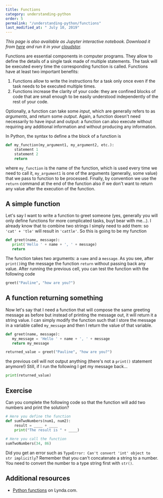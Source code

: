 ```yaml
---
title: Functions
category: understanding-python
order: 5
permalink: "/understanding-python/functions"
last_modified_at: " July 10, 2019"
---
```


*This page is also available as Jupyter interactive notebook. Download it from [here](https://code.research.uts.edu.au/143852/code-as-literacy-jupyter-notebooks/blob/master/understanding-python/python-05-functions.ipynb) and run it in your [cloudstor](/getting-started/jupyter-notebook).* 

Functions are essential components in computer programs. They allow to define the details of a single task made of multiple statements. The task will be executed every time the corresponding function is called. Functions have at least two important benefits:

1. Functions allow to write the instructions for a task only once even if the task needs to be executed multiple times.
2. Functions increase the clarity of your code: they are confined blocks of code that are small enough to be easily understood independently of the rest of your code. 

Optionally, a function can take some *input*, which are generally refers to as *arguments*, and return some *output*. Again, a function doesn't need necessarily to have input and output: a function can also execute without requiring any additional information and without producing any information. 

In Python, the syntax to define a the block of a function is

```python
def my_function(my_argument1, my_argument2, etc.):
    statement 1
    statement 2
    return 
```

where `my_function` is the name of the function, which is used every time we need to call it, `my_argument1` is one of the arguments (generally, some value) that we pass to function to be processed. Finally, by convention we use the `return` command at the end of the function also if we don't want to return any value after the execution of the function.

## A simple function

Let's say I want to write a function to greet someone (yes, generally you will only define functions for more complicated tasks, buyt bear with me...). I already know that to combine two strings I simply need to add them: so `'cat' + 'tle'` will result in `'cattle'`. So this is going to be my function


```python
def greet(name, message):
   print('Hello ' + name + ', ' + message)
   return
```

The function takes two arguments: a `name` and a `message`. As you see, after `print()`ing the message the function `return` without passing back any value. After running the previous cell, you can test the function with the following code


```python
greet("Pauline", "how are you?")
```

## A function returning something

Now let's say that I need a function that will compose the same greeting message as before but instead of printing the message out, it will return it a string value. I can simply modify the function such that I store the message in a variable called `my_message` and then I return the value of that variable.


```python
def greet(name, message):
   my_message = 'Hello ' + name + ', ' + message
   return my_message

returned_value = greet("Pauline", "how are you?")
```

the previous cell will not output anything (there's not a `print()` statement anymore!) Still, if I run the following I get my message back...


```python
print(returned_value)
```

## Exercise

Can you complete the following code so that the function will add two numbers and print the solution?


```python
# Here you define the function
def sumTwoNumbers(num1, num2):
    result = ____ + ____
    print("The result is " + ____)
    
# Here you call the function    
sumTwoNumbers(34, 86)
```

Did you get an error such as `TypeError: Can't convert 'int' object to str implicitly`? Remember that you can't concatenate a string to a number. You need to convert the number to a type string first with `str()`.

## Additional resources

- [Python functions](https://www.lynda.com/Python-tutorials/Python-functions/661773/707224-4.html?org=uts.edu.au) on Lynda.com.
